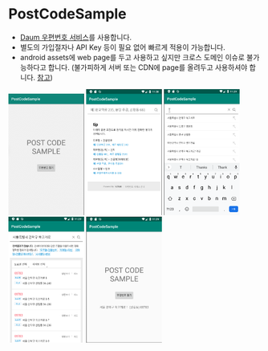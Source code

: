 # PostCodeSample
* [Daum 우편번호 서비스](http://postcode.map.daum.net/guide)를 사용합니다.
* 별도의 가입절자나 API Key 등이 필요 없어 빠르게 적용이 가능합니다.
* android assets에 web page를 두고 사용하고 싶지만 크로스 도메인 이슈로 불가능하다고 합니다.
 (불가피하게 서버 또는 CDN에 page를 올려두고 사용하셔야 합니다. [참고](https://github.com/daumPostcode/QnA/issues/181))

<img src="/usage01.png" width="30%" height="30%" alt="usage01"></img>
<img src="/usage02.png" width="30%" height="30%" alt="usage02"></img>
<img src="/usage03.png" width="30%" height="30%" alt="usage03"></img>
<img src="/usage04.png" width="30%" height="30%" alt="usage04"></img>
<img src="/usage05.png" width="30%" height="30%" alt="usage05"></img>
